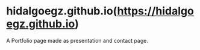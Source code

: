 # hidalgoegz.github.io(https://hidalgoegz.github.io)
A Portfolio page made as presentation and contact page.
